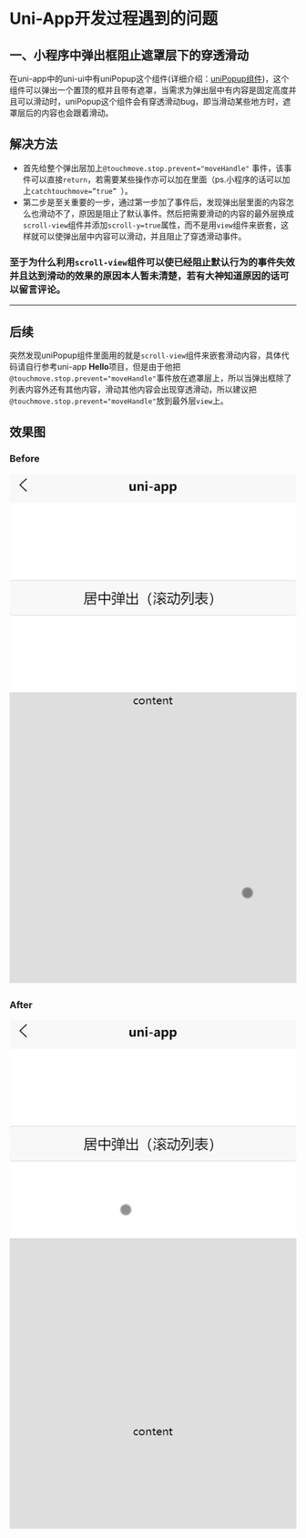 # Uni-App开发过程遇到的问题
## 一、小程序中弹出框阻止遮罩层下的穿透滑动
在uni-app中的uni-ui中有uniPopup这个组件(详细介绍：[uniPopup组件](https://ext.dcloud.net.cn/plugin?id=329))，这个组件可以弹出一个置顶的框并且带有遮罩，当需求为弹出层中有内容是固定高度并且可以滑动时，uniPopup这个组件会有穿透滑动bug，即当滑动某些地方时，遮罩层后的内容也会跟着滑动。
## 解决方法
- 首先给整个弹出层加上`@touchmove.stop.prevent="moveHandle"`
事件，该事件可以直接`return`，若需要某些操作亦可以加在里面（ps.小程序的话可以加上`catchtouchmove=”true” `）。
- 第二步是至关重要的一步，通过第一步加了事件后，发现弹出层里面的内容怎么也滑动不了，原因是阻止了默认事件。然后把需要滑动的内容的最外层换成`scroll-view`组件并添加`scroll-y=true`属性，而不是用`view`组件来嵌套，这样就可以使弹出层中内容可以滑动，并且阻止了穿透滑动事件。
### 至于为什么利用`scroll-view`组件可以使已经阻止默认行为的事件失效并且达到滑动的效果的原因本人暂未清楚，若有大神知道原因的话可以留言评论。
---
## 后续
突然发现uniPopup组件里面用的就是`scroll-view`组件来嵌套滑动内容，具体代码请自行参考uni-app **Hello**项目，但是由于他把`@touchmove.stop.prevent="moveHandle"`事件放在遮罩层上，所以当弹出框除了列表内容外还有其他内容，滑动其他内容会出现穿透滑动，所以建议把`@touchmove.stop.prevent="moveHandle"`放到最外层`view`上。
## 效果图
### Before
![image](https://raw.githubusercontent.com/Yiusing/Uni-app-Issue/master/2.gif)
### After
![image](https://raw.githubusercontent.com/Yiusing/Uni-app-Issue/master/1.gif)

